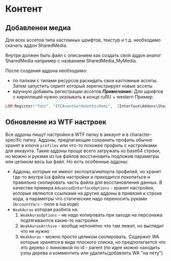 # Контент

## Добавленеи медиа
Для всех ассетов типа кастомных шрифтов, текстур и т.д. необходимо скачать аддон 
SharedMedia.

Внутри должен быть файл с описанием как создать свой аддон аналог SharedMedia например с названием SharedMedia_MyMedia.

После создания аддона необходимо:
- по папкам с типами ресурсов раскидать свои кастомные ассеты. Затем запустить скрипт который зерегистрирует новые ассеты
- вручную добавить регистрации ассетов
**_Примечание:_** Для шрифтов с кириллицей нужно указывать в конце ruRU + western
Пример: 
```lua
LSM:Register("font", "ITCAvantGardeGothicDemi",  [Interface\Addons\SharedMedia_MyMedia\font\ITCAvantGardeGothicDemi.ttf]], ruRU + western)
```

## Обновление из WTF настроек
Все аддоны пишут настройки в WTF папку в аккаунт и в character-specific папку.
Аддоны, предлагающие сохранить профиль обычно хранят в ключе `profiles` или что-то похожее профиль с настройками для аккаунта. Такие аддоны проще всего загружать из base64 строки, но можно и руками из lua файлов восстановить подложив параметры или целиком весь lua файл.
Но есть особенные аддоны:
- Аддоны, которые не имеют экспорта/импорта профилей, но хранят где-то внутри lua файла настройки и приходится покопаться и правильно скопировать часть файла для восстановления данных. В качестве примера `AdvancedInterfaceOptions` - хранит настройки, которые являются ссылками на другие аддоны в привязке к строке кода, а параметры что статические надо переносить руками (`AccountVars` - поле в lua коде)
- `WeakAuras` которая разбита на:
    1. `WeakAurasOptions` - не надо копировать при заходе на персонажа подтягиваются какие-то настройки
    2. `WeakAurasArchive` - вообще непонятно что там лежит, но выглядит что не нужно
    3. `WeakAuras` - можно просто целиком скопировать. Содержит WA которые хранятся в виде плоского списка, но предполагается что это дерево с линковкой по id - parent (по идее можно находить узлы дерева и комментить или удалять/добавлять WA "на лету")